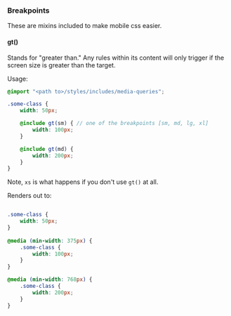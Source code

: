 ### Breakpoints

These are mixins included to make mobile css easier.

#### gt()

Stands for "greater than." Any rules within its content will only trigger if the screen size is greater than the target.

Usage:

```scss 
@import "<path to>/styles/includes/media-queries";

.some-class {
    width: 50px;

    @include gt(sm) { // one of the breakpoints [sm, md, lg, xl]
        width: 100px;
    }

    @include gt(md) {
        width: 200px;
    }
}
```
Note, `xs` is what happens if you don't use `gt()` at all.

Renders out to:

```scss

.some-class {
    width: 50px; 
}
  
@media (min-width: 375px) {
    .some-class {
        width: 100px; 
    } 
}

@media (min-width: 768px) {
    .some-class {
        width: 200px; 
    } 
}

```


